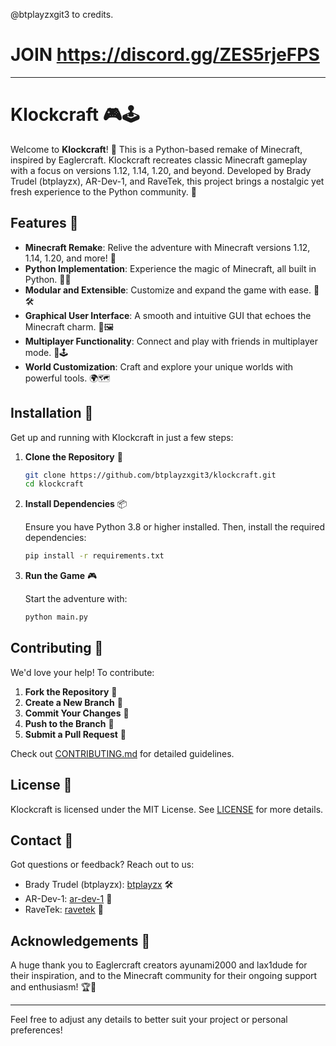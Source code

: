 @btplayzxgit3 to credits.
# JOIN https://discord.gg/ZES5rjeFPS

---

# Klockcraft 🎮🕹️

Welcome to **Klockcraft**! 🎉 This is a Python-based remake of Minecraft, inspired by Eaglercraft. Klockcraft recreates classic Minecraft gameplay with a focus on versions 1.12, 1.14, 1.20, and beyond. Developed by Brady Trudel (btplayzx), AR-Dev-1, and RaveTek, this project brings a nostalgic yet fresh experience to the Python community. 🚀

## Features 🌟

- **Minecraft Remake**: Relive the adventure with Minecraft versions 1.12, 1.14, 1.20, and more! 🏰
- **Python Implementation**: Experience the magic of Minecraft, all built in Python. 🐍✨
- **Modular and Extensible**: Customize and expand the game with ease. 🔧🛠️
- **Graphical User Interface**: A smooth and intuitive GUI that echoes the Minecraft charm. 🎨🖼️
- **Multiplayer Functionality**: Connect and play with friends in multiplayer mode. 🤝🕹️
- **World Customization**: Craft and explore your unique worlds with powerful tools. 🌍🗺️

## Installation 🔧

Get up and running with Klockcraft in just a few steps:

1. **Clone the Repository** 🚀

   ```bash
   git clone https://github.com/btplayzxgit3/klockcraft.git
   cd klockcraft
   ```

2. **Install Dependencies** 📦

   Ensure you have Python 3.8 or higher installed. Then, install the required dependencies:

   ```bash
   pip install -r requirements.txt
   ```

3. **Run the Game** 🎮

   Start the adventure with:

   ```bash
   python main.py
   ```

## Contributing 🤝

We'd love your help! To contribute:

1. **Fork the Repository** 🍴
2. **Create a New Branch** 🌿
3. **Commit Your Changes** 💾
4. **Push to the Branch** 🚀
5. **Submit a Pull Request** 📩

Check out [CONTRIBUTING.md](CONTRIBUTING.md) for detailed guidelines.

## License 📜

Klockcraft is licensed under the MIT License. See [LICENSE](LICENSE) for more details.

## Contact 📧

Got questions or feedback? Reach out to us:

- Brady Trudel (btplayzx): [btplayzx](https://github.com/btplayzxgit3) 🛠️
- AR-Dev-1: [ar-dev-1](https://github.com/ar-dev-1) 🚀
- RaveTek: [ravetek](https://github.com/ravetek) 🎨

## Acknowledgements 🙏

A huge thank you to Eaglercraft creators ayunami2000 and lax1dude for their inspiration, and to the Minecraft community for their ongoing support and enthusiasm! 🏆💖

---

Feel free to adjust any details to better suit your project or personal preferences!
